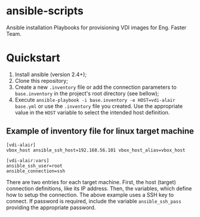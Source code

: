 # ansible-scripts

Ansible installation Playbooks for provisioning VDI images for Eng. Faster Team.

# Quickstart

1. Install ansible (version 2.4+);
2. Clone this repository;
3. Create a new `.inventory` file or add the connection parameters to `base.inventory` in the project's root directory (see bellow);
4. Execute `ansible-playbook -i base.inventory -e HOST=vdi-alair base.yml` or use the `.inventory` file you created. Use the appropriate value
in the `HOST` variable to select the intended host definition.

## Example of inventory file for linux target machine

```
[vdi-alair]
vbox_host ansible_ssh_host=192.168.56.101 vbox_host_alias=vbox_host

[vdi-alair:vars]
ansible_ssh_user=root
ansible_connection=ssh 
```

There are two entries for each target machine. First, the host (target) connection definitions, like its IP address. Then, the variables, which
define how to setup the connection. The above example uses a SSH key to connect. If password is required, include the variable `ansible_ssh_pass`
providing the appropriate password.


